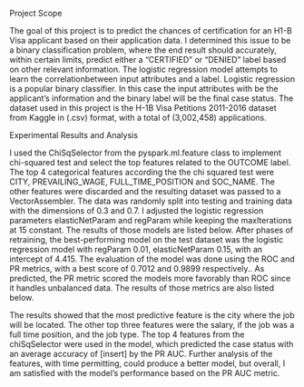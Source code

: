 Project Scope

   The goal of this project is to predict the chances of certification for an H1-B Visa applicant based on their application data. I determined this issue to be a binary classification problem, where the end result should accurately, within certain limits, predict either a “CERTIFIED” or “DENIED” label based on other relevant information. The logistic regression model attempts to learn the correlationbetween input attributes and a label. Logistic regression is a popular binary classifier. In this case the input attributes with be the applicant’s information and the binary label will be the final case status. The dataset used in this project is the H-1B Visa Petitions 2011-2016 dataset from Kaggle in (.csv) format, with a total of (3,002,458) applications.
 
 
Experimental Results and Analysis 

   I used the ChiSqSelector from the pyspark.ml.feature class to implement chi-squared test and select the top features related to the OUTCOME label. The top 4 categorical features according the the chi squared test were CITY, PREVAILING_WAGE, FULL_TIME_POSITION and SOC_NAME. The other features were discarded and the resulting dataset was passed to a VectorAssembler. The data was randomly split into testing and training data with the dimensions of 0.3 and 0.7. I adjusted the logistic regression parameters elasticNetParam and regParam while keeping the maxIterations at 15 constant. The results of those models are listed below. After phases of retraining, the best-performing model on the test dataset was the logistic regression model with regParam 0.01, elasticNetParam 0.15, with an intercept of 4.415. The evaluation of the model was done using the ROC and PR metrics, with a best score of 0.7012 and 0.9899 respectively.. As predicted, the PR metric scored the models more favorably than ROC since it handles unbalanced data. The results of those metrics are also listed below.

   The results showed that the most predictive feature is the city where the job will be located. The other top three features were the salary, if the job was a full time position, and the job type. The top 4 features from the chiSqSelector were used in the model, which predicted the case status with an average accuracy of [insert] by the PR AUC. Further analysis of the features, with time permitting, could produce a better model, but overall, I am satisfied with the model’s performance based on the PR AUC metric.



